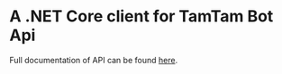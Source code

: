 # A .NET Core client for TamTam Bot Api

Full documentation of API can be found [here](https://dev.tamtam.chat).
